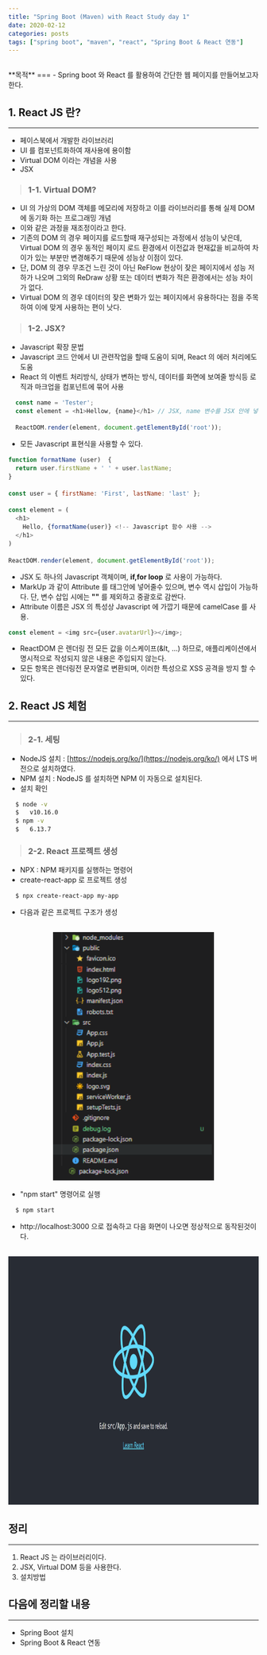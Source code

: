 ```yaml
---
title: "Spring Boot (Maven) with React Study day 1"
date: 2020-02-12
categories: posts
tags: ["spring boot", "maven", "react", "Spring Boot & React 연동"]
---
```

<br>
**목적**
===
- Spring boot 와 React 를 활용하여 간단한 웹 페이지를 만들어보고자 한다.

## **1. React JS 란?**
---
- 페이스북에서 개발한 라이브러리
- UI 를 컴포넌트화하여 재사용에 용이함
- Virtual DOM 이라는 개념을 사용
- JSX 
> ### **1-1. Virtual DOM?**
- UI 의 가상의 DOM 객체를 메모리에 저장하고 이를 라이브러리를 통해 실제 DOM 에 동기화 하는 프로그래밍 개념
- 이와 같은 과정을 재조정이라고 한다.
- 기존의 DOM 의 경우 페이지를 로드할때 재구성되는 과정에서 성능이 낮은데, Virtual DOM 의 경우 동적인 페이지 로드 환경에서 이전값과 현재값을 비교하여 차이가 있는 부분만 변경해주기 때문에 성능상 이점이 있다.
- 단, DOM 의 경우 무조건 느린 것이 아닌 ReFlow 현상이 잦은 페이지에서 성능 저하가 나오며 그외의 ReDraw 상황 또는 데이터 변화가 적은 환경에서는 성능 차이가 없다.
- Virtual DOM 의 경우 데이터의 잦은 변화가 있는 페이지에서 유용하다는 점을 주목하여 이에 맞게 사용하는 편이 낫다.
> ### **1-2. JSX?**
- Javascript 확장 문법
- Javascript 코드 안에서 UI 관련작업을 할때 도움이 되며, React 의 에러 처리에도 도움
- React 의 이벤트 처리방식, 상태가 변하는 방식, 데이터를 화면에 보여줄 방식등 로직과 마크업을 컴포넌트에 묶어 사용
```javascript
  const name = 'Tester';
  const element = <h1>Hellow, {name}</h1> // JSX, name 변수를 JSX 안에 넣어주었다.

  ReactDOM.render(element, document.getElementById('root'));
```
- 모든 Javascript 표현식을 사용할 수 있다.
```javascript
function formatName (user)  {
  return user.firstName + ' ' + user.lastName;
}

const user = { firstName: 'First', lastName: 'last' };

const element = (
  <h1>
    Hello, {formatName(user)} <!-- Javascript 함수 사용 -->
  </h1>
)

ReactDOM.render(element, document.getElementById('root'));

```
- JSX 도 하나의 Javascript 객체이며, **if,for loop** 로 사용이 가능하다.
- MarkUp 과 같이 Attribute 를 태그안에 넣어줄수 있으며, 변수 역시 삽입이 가능하다. 단, 변수 삽입 시에는 **""** 를 제외하고 중괄호로 감싼다.
- Attribute 이름은 JSX 의 특성상 Javascript 에 가깝기 때문에 camelCase 를 사용.
```javascript
const element = <img src={user.avatarUrl}></img>;
```
- ReactDOM 은 렌더링 전 모든 값을 이스케이프(&lt, ...) 하므로, 애플리케이션에서 명시적으로 작성되지 않은 내용은 주입되지 않는다.
- 모든 항목은 렌더링전 문자열로 변환되며, 이러한 특성으로 XSS 공격을 방지 할 수 있다.

## **2. React JS 체험**
---
> ### **2-1. 세팅**
- NodeJS 설치 : [https://nodejs.org/ko/](https://nodejs.org/ko/) 에서 LTS 버전으로 설치하였다.
- NPM 설치 : NodeJS 를 설치하면 NPM 이 자동으로 설치된다.
- 설치 확인
```bash
  $ node -v 
  $   v10.16.0
  $ npm -v
  $   6.13.7
```
> ### **2-2. React 프로젝트 생성**
- NPX : NPM 패키지를 실행하는 명령어
- create-react-app 로 프로젝트 생성
```bash
  $ npx create-react-app my-app
```
- 다음과 같은 프로젝트 구조가 생성
<br><br>
<div style="width: 100%; text-align: center;">
  <img src="../assets/images/react structure.PNG" style="height: 500px;"/>
</div>

- "npm start" 명령어로 실행
```sh
  $ npm start
```
- http://localhost:3000 으로 접속하고 다음 화면이 나오면 정상적으로 동작된것이다.
<br><br>
<div style="width: 100%; text-align: center;">
  <img src="../assets/images/initial scrren.PNG" style="height: 500px;"/>
</div>

## **정리**
---
1. React JS 는 라이브러리이다.
2. JSX, Virtual DOM 등을 사용한다.
3. 설치방법

## **다음에 정리할 내용**
---
- Spring Boot 설치
- Spring Boot & React 연동 